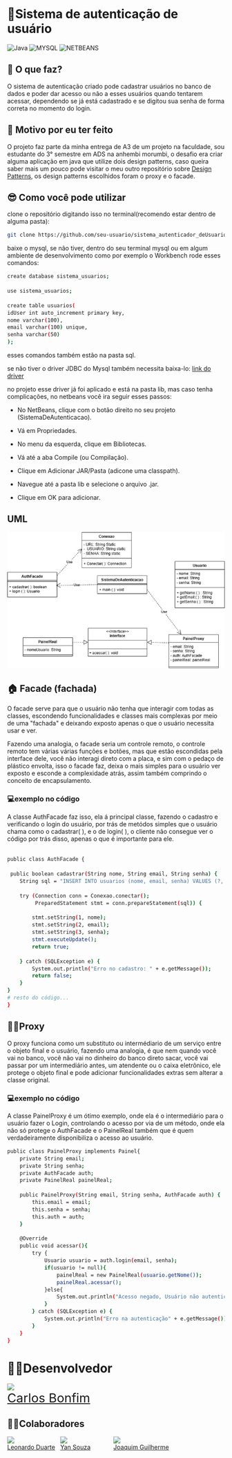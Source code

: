 [mysql]: https://img.shields.io/badge/MySQL-005C84?style=for-the-badge&logo=mysql&logoColor=white
[netbeans]: https://img.shields.io/badge/apache%20netbeans-1B6AC6?style=for-the-badge&logo=apache%20netbeans%20IDE&logoColor=white
[java]: https://img.java.io/badge/Microsoft_Office-D83B01?style=for-the-badge&logo=microsoft-office&logoColor=white

# 📱Sistema de autenticação de usuário

![Java](https://img.shields.io/badge/Java-FF5349?style=for-the-badge&logo=**java**&logoColor=blac)
![MYSQL]
![NETBEANS]

## 🤔 O que faz?

O sistema de autenticação criado pode cadastrar usuários no banco de dados e poder dar acesso ou não a esses usuários quando tentarem acessar, dependendo se já está cadastrado e se digitou sua senha de forma correta no momento do login.

## 🎯 Motivo por eu ter feito

O projeto faz parte da minha entrega de A3 de um projeto na faculdade, sou estudante do 3° semestre em ADS na anhembi morumbi, o desafio era criar alguma aplicação em java que utilize dois design patterns, caso queira saber mais um pouco pode visitar o meu outro repositório sobre [Design Patterns](https://github.com/Carlos-bonfim26/design-Patterns-3S-UAM), os design patterns escolhidos foram o proxy e o facade.

## 😎 Como você pode utilizar

clone o repositório digitando isso no terminal(recomendo estar dentro de alguma pasta):

```bash
git clone https://github.com/seu-usuario/sistema_autenticador_deUsuario.git
```

baixe o mysql, se não tiver, dentro do seu terminal mysql ou em algum ambiente de desenvolvimento como por exemplo o Workbench rode esses comandos:

```bash
create database sistema_usuarios;

use sistema_usuarios;

create table usuarios(
idUser int auto_increment primary key,
nome varchar(100),
email varchar(100) unique,
senha varchar(50)
);
```

esses comandos também estão na pasta sql.

se não tiver o driver JDBC do Mysql também necessita baixa-lo:
[link do driver](https://dev.mysql.com/downloads/connector/j/)

no projeto esse driver já foi aplicado e está na pasta lib, mas caso tenha complicações, no netbeans você ira seguir esses passos:

- No NetBeans, clique com o botão direito no seu projeto (SistemaDeAutenticacao).

- Vá em Propriedades.

- No menu da esquerda, clique em Bibliotecas.

- Vá até a aba Compile (ou Compilação).

- Clique em Adicionar JAR/Pasta (adicone uma classpath).

- Navegue até a pasta lib e selecione o arquivo .jar.

- Clique em OK para adicionar.

## UML 
<img src="sistemaAutenticacaoUML.drawio .png" width="600">

## 🏠 Facade (fachada)

O facade serve para que o usuário não tenha que interagir com todas as classes, escondendo funcionalidades e classes mais complexas por meio de uma "fachada" e deixando exposto apenas o que o usuário necessita usar e ver.

Fazendo uma analogia, o facade seria um controle remoto, o controle remoto tem várias várias funções e botões, mas que estão escondidas pela interface dele, você não interagi direto com a placa, e sim com o pedaço de plástico envolta, isso o facade faz, deixa o mais simples para o usuário ver exposto e esconde a complexidade atrás, assim também comprindo o conceito de encapsulamento.

### 💻exemplo no código

A classe AuthFacade faz isso, ela á principal classe, fazendo o cadastro e verificando o login do usuário, por trás de metódos simples que o usuário chama como o cadastrar( ), e o de login( ), o cliente não consegue ver o código por trás disso, apenas o que é importante para ele.

```bash

public class AuthFacade {

 public boolean cadastrar(String nome, String email, String senha) {
    String sql = "INSERT INTO usuarios (nome, email, senha) VALUES (?, ?, ?)";

    try (Connection conn = Conexao.conectar();
         PreparedStatement stmt = conn.prepareStatement(sql)) {

        stmt.setString(1, nome);
        stmt.setString(2, email);
        stmt.setString(3, senha);
        stmt.executeUpdate();
        return true;

    } catch (SQLException e) {
        System.out.println("Erro no cadastro: " + e.getMessage());
        return false;
    }
}
# resto do código...
}
```

## 💁‍♂️Proxy

O proxy funciona como um substituto ou intermédiario de um serviço entre o objeto final e o usuário, fazendo uma analogia, é que nem quando você vai no banco, você não vai no dinheiro do banco direto sacar, você vai passar por um intermediário antes, um atendente ou o caixa eletrônico, ele protege o objeto final e pode adicionar funcionalidades extras sem alterar a classe original.

### 💻exemplo no código

A classe PainelProxy é um ótimo exemplo, onde ela é o intermediário para o usuário fazer o Login, controlando o acesso por via de um método, onde ela não só protege o AuthFacade e o PainelReal também que é quem verdadeiramente disponibiliza o acesso ao usuário.

```bash
public class PainelProxy implements Painel{
    private String email;
    private String senha;
    private AuthFacade auth;
    private PainelReal painelReal;

    public PainelProxy(String email, String senha, AuthFacade auth) {
        this.email = email;
        this.senha = senha;
        this.auth = auth;
    }

    @Override
    public void acessar(){
        try {
            Usuario usuario = auth.login(email, senha);
            if(usuario != null){
                painelReal = new PainelReal(usuario.getNome());
                painelReal.acessar();
            }else{
                System.out.println("Acesso negado, Usuário não autenticado");
            }
        } catch (SQLException e) {
            System.out.println("Erro na autenticação" + e.getMessage());
        }
    }
}
```

# 👨‍💻Desenvolvedor

 <div style="display:flex; flex-direction:column;">
 <img src="https://github.com/Carlos-bonfim26.png?size=200" width=200>
 <a href="https://www.linkedin.com/in/carlosbonfim26/" target="_blank" style="font-size: 1.8rem">Carlos Bonfim</a>
 </div>

## 🧑‍💼Colaboradores

  <div style= "display: flex; gap: 0.5rem;">
      <div style="display:flex; flex-direction:column;">
      <img src="https://github.com/leoduarte14.png?size=115" width=115>
       <a href="https://www.linkedin.com/in/leonardo-duarte-pereira-a4705b255/" target="_blank">Leonardo Duarte</a>
       </div>
       <div style="display:flex; flex-direction:column;">
      <img src="https://github.com/Yannxz14.png?size=115" width=115>
       <a href="https://www.linkedin.com/in/yanferrezin/" target="_blank">Yan Souza</a>
       </div>
       <div style="display:flex; flex-direction:column;">
      <img src="https://github.com/JoaquimGuilhermeNunesLeal.png?size=115" width=115>
       <a href="https://www.linkedin.com/in/guilherme-nunes-a7415b2ba/" target="_blank">Joaquim Guilherme</a>
       </div>
  </div>
